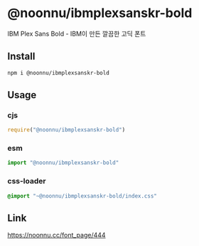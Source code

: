 # @noonnu/ibmplexsanskr-bold
IBM Plex Sans Bold - IBM이 만든 깔끔한 고딕 폰트

## Install
```sh
npm i @noonnu/ibmplexsanskr-bold
```
## Usage
### cjs
```js
require("@noonnu/ibmplexsanskr-bold")
```
### esm
```js
import "@noonnu/ibmplexsanskr-bold"
```
### css-loader
```css
@import "~@noonnu/ibmplexsanskr-bold/index.css"
```

## Link
https://noonnu.cc/font_page/444